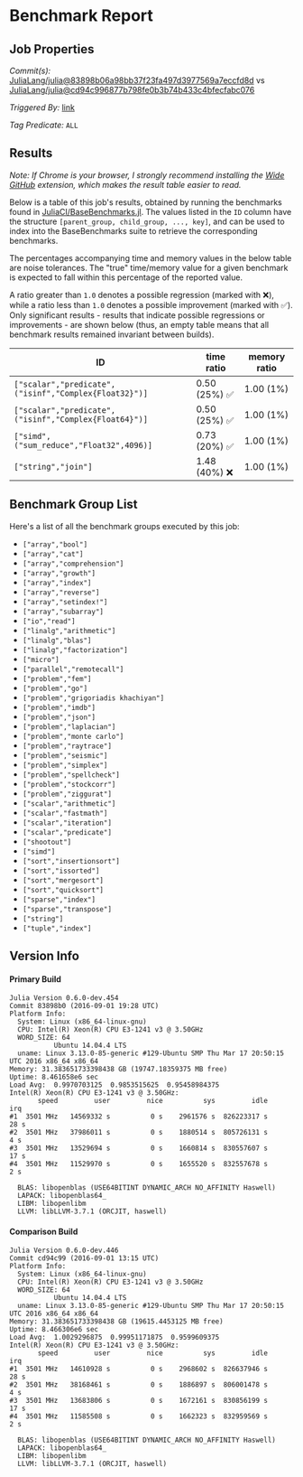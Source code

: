 # Benchmark Report

## Job Properties

*Commit(s):* [JuliaLang/julia@83898b06a98bb37f23fa497d3977569a7eccfd8d](https://github.com/JuliaLang/julia/commit/83898b06a98bb37f23fa497d3977569a7eccfd8d) vs [JuliaLang/julia@cd94c996877b798fe0b3b74b433c4bfecfabc076](https://github.com/JuliaLang/julia/commit/cd94c996877b798fe0b3b74b433c4bfecfabc076)

*Triggered By:* [link](https://github.com/JuliaLang/julia/pull/18260#issuecomment-244338951)

*Tag Predicate:* `ALL`

## Results

*Note: If Chrome is your browser, I strongly recommend installing the [Wide GitHub](https://chrome.google.com/webstore/detail/wide-github/kaalofacklcidaampbokdplbklpeldpj?hl=en)
extension, which makes the result table easier to read.*

Below is a table of this job's results, obtained by running the benchmarks found in
[JuliaCI/BaseBenchmarks.jl](https://github.com/JuliaCI/BaseBenchmarks.jl). The values
listed in the `ID` column have the structure `[parent_group, child_group, ..., key]`,
and can be used to index into the BaseBenchmarks suite to retrieve the corresponding
benchmarks.

The percentages accompanying time and memory values in the below table are noise tolerances. The "true"
time/memory value for a given benchmark is expected to fall within this percentage of the reported value.

A ratio greater than `1.0` denotes a possible regression (marked with :x:), while a ratio less
than `1.0` denotes a possible improvement (marked with :white_check_mark:). Only significant results - results
that indicate possible regressions or improvements - are shown below (thus, an empty table means that all
benchmark results remained invariant between builds).

| ID | time ratio | memory ratio |
|----|------------|--------------|
| `["scalar","predicate",("isinf","Complex{Float32}")]` | 0.50 (25%) :white_check_mark: | 1.00 (1%)  |
| `["scalar","predicate",("isinf","Complex{Float64}")]` | 0.50 (25%) :white_check_mark: | 1.00 (1%)  |
| `["simd",("sum_reduce","Float32",4096)]` | 0.73 (20%) :white_check_mark: | 1.00 (1%)  |
| `["string","join"]` | 1.48 (40%) :x: | 1.00 (1%)  |

## Benchmark Group List

Here's a list of all the benchmark groups executed by this job:

- `["array","bool"]`
- `["array","cat"]`
- `["array","comprehension"]`
- `["array","growth"]`
- `["array","index"]`
- `["array","reverse"]`
- `["array","setindex!"]`
- `["array","subarray"]`
- `["io","read"]`
- `["linalg","arithmetic"]`
- `["linalg","blas"]`
- `["linalg","factorization"]`
- `["micro"]`
- `["parallel","remotecall"]`
- `["problem","fem"]`
- `["problem","go"]`
- `["problem","grigoriadis khachiyan"]`
- `["problem","imdb"]`
- `["problem","json"]`
- `["problem","laplacian"]`
- `["problem","monte carlo"]`
- `["problem","raytrace"]`
- `["problem","seismic"]`
- `["problem","simplex"]`
- `["problem","spellcheck"]`
- `["problem","stockcorr"]`
- `["problem","ziggurat"]`
- `["scalar","arithmetic"]`
- `["scalar","fastmath"]`
- `["scalar","iteration"]`
- `["scalar","predicate"]`
- `["shootout"]`
- `["simd"]`
- `["sort","insertionsort"]`
- `["sort","issorted"]`
- `["sort","mergesort"]`
- `["sort","quicksort"]`
- `["sparse","index"]`
- `["sparse","transpose"]`
- `["string"]`
- `["tuple","index"]`

## Version Info

#### Primary Build

```
Julia Version 0.6.0-dev.454
Commit 83898b0 (2016-09-01 19:28 UTC)
Platform Info:
  System: Linux (x86_64-linux-gnu)
  CPU: Intel(R) Xeon(R) CPU E3-1241 v3 @ 3.50GHz
  WORD_SIZE: 64
           Ubuntu 14.04.4 LTS
  uname: Linux 3.13.0-85-generic #129-Ubuntu SMP Thu Mar 17 20:50:15 UTC 2016 x86_64 x86_64
Memory: 31.383651733398438 GB (19747.18359375 MB free)
Uptime: 8.461658e6 sec
Load Avg:  0.9970703125  0.9853515625  0.95458984375
Intel(R) Xeon(R) CPU E3-1241 v3 @ 3.50GHz: 
       speed         user         nice          sys         idle          irq
#1  3501 MHz   14569332 s          0 s    2961576 s  826223317 s         28 s
#2  3501 MHz   37986011 s          0 s    1880514 s  805726131 s          4 s
#3  3501 MHz   13529694 s          0 s    1660814 s  830557607 s         17 s
#4  3501 MHz   11529970 s          0 s    1655520 s  832557678 s          2 s

  BLAS: libopenblas (USE64BITINT DYNAMIC_ARCH NO_AFFINITY Haswell)
  LAPACK: libopenblas64_
  LIBM: libopenlibm
  LLVM: libLLVM-3.7.1 (ORCJIT, haswell)

```

#### Comparison Build

```
Julia Version 0.6.0-dev.446
Commit cd94c99 (2016-09-01 13:15 UTC)
Platform Info:
  System: Linux (x86_64-linux-gnu)
  CPU: Intel(R) Xeon(R) CPU E3-1241 v3 @ 3.50GHz
  WORD_SIZE: 64
           Ubuntu 14.04.4 LTS
  uname: Linux 3.13.0-85-generic #129-Ubuntu SMP Thu Mar 17 20:50:15 UTC 2016 x86_64 x86_64
Memory: 31.383651733398438 GB (19615.4453125 MB free)
Uptime: 8.466306e6 sec
Load Avg:  1.0029296875  0.99951171875  0.9599609375
Intel(R) Xeon(R) CPU E3-1241 v3 @ 3.50GHz: 
       speed         user         nice          sys         idle          irq
#1  3501 MHz   14610928 s          0 s    2968602 s  826637946 s         28 s
#2  3501 MHz   38168461 s          0 s    1886897 s  806001478 s          4 s
#3  3501 MHz   13683806 s          0 s    1672161 s  830856199 s         17 s
#4  3501 MHz   11585508 s          0 s    1662323 s  832959569 s          2 s

  BLAS: libopenblas (USE64BITINT DYNAMIC_ARCH NO_AFFINITY Haswell)
  LAPACK: libopenblas64_
  LIBM: libopenlibm
  LLVM: libLLVM-3.7.1 (ORCJIT, haswell)

```
